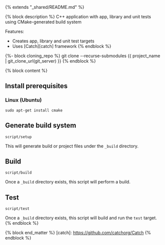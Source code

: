 {% extends "_shared/README.md" %}

{% block description %}
C++ application with app, library and unit tests using CMake-generated build system

Features:

* Creates app, library and unit test targets
* Uses [Catch][catch] framework
{% endblock %}

{%- block cloning_repo %}
git clone --recurse-submodules {{ project_name | git_clone_url(git_server) }}
{% endblock %}

{% block content %}
## Install prerequisites

### Linux (Ubuntu)

```
sudo apt-get install cmake
```

## Generate build system

```
script/setup
```

This will generate build or project files under the `_build` directory.

## Build

```
script/build
```

Once a `_build` directory exists, this script will perform a build.

## Test

```
script/test
```

Once a `_build` directory exists, this script will build and run the `test` target.
{% endblock %}

{% block end_matter %}
[catch]: https://github.com/catchorg/Catch
{% endblock %}
